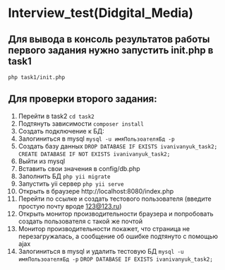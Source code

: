 # Interview_test(Didgital_Media)
## Для вывода в консоль результатов работы первого задания нужно запустить init.php в task1
  `php task1/init.php`
## Для проверки второго задания:
1. Перейти в task2
  `cd task2`
1. Подтянуть зависимости
  `composer install`
1. Создать подключение к БД:
  1. Залогиниться в mysql
    `mysql -u имяПользоателяБд -p`
  1. Создать базу данных
    `DROP DATABASE IF EXISTS ivanivanyuk_task2;`
    `CREATE DATABASE IF NOT EXISTS ivanivanyuk_task2;`
  1. Выйти из mysql
  1. Вставить свои значения в config/db.php
  1. Заполнить БД
    `php yii migrate`
1. Запустить yii сервер
  `php yii serve`
1. Открыть в браузере http://localhost:8080/index.php
1. Перейти по ссылке и создать тестового пользователя (введите простую почту вроде 123@123.ru)
1. Открыть монитор производительности браузера и попробовать создать пользователя с такой же почтой
1. Монитор производительности покажет, что страница не перезагружалась, а сообщение об ошибке подтянуто с помощью ajax
1. Залогиниться в mysql и удалить тестовую БД
  `mysql -u имяПользоателяБд -p`
  `DROP DATABASE IF EXISTS ivanivanyuk_task2;`
